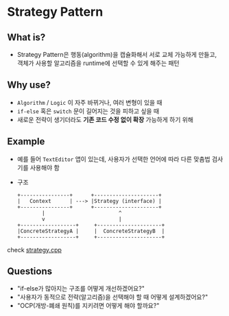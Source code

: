 Strategy Pattern
==
## What is?
- Strategy Pattern은 행동(algorithm)을 캡슐화해서 서로 교체 가능하게 만들고, 객체가 사용할 알고리즘을 runtime에 선택할 수 있게 해주는 패턴

## Why use?
- `Algorithm` / `Logic` 이 자주 바뀌거나, 여러 변형이 있을 때
- `if-else` 혹은 `switch` 문이 길어지는 것을 피하고 싶을 때
- 새로운 전략이 생기더라도 **기존 코드 수정 없이 확장** 가능하게 하기 위해

## Example
- 예를 들어 `TextEditor` 앱이 있는데, 사용자가 선택한 언어에 따라 다른 맞춤법 검사기를 사용해야 함

- 구조
    ```
    +----------------+      +---------------------+
    |   Context      | ---> |Strategy (interface) |
    +----------------+      +---------------------+
            |                        ^
            v                        |
    +------------------+     +---------------------+
    |ConcreteStrategyA |     |  ConcreteStrategyB  |
    +------------------+     +---------------------+

    ```

check [strategy.cpp](strategy.cpp)

## Questions
- "if-else가 많아지는 구조를 어떻게 개선하겠어요?"
- "사용자가 동적으로 전략(알고리즘)을 선택해야 할 때 어떻게 설계하겠어요?"
- "OCP(개방-폐쇄 원칙)를 지키려면 어떻게 해야 할까요?"